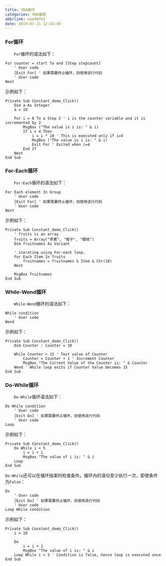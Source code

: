 ```yaml
---
title: VBA循环
categories: VBA编程
abbrlink: eae99fb3
date: 2019-07-21 12:41:49
---
```

### For循环

&emsp;&emsp;`For`循环的语法如下：<!--more-->

``` vbscript
For counter = start To end [Step stepcount]
    ' User code
    [Exit For] ' 如果需要终止循环，则使用该行代码
    ' User code
Next
```

示例如下：

``` vbscript
Private Sub Constant_demo_Click()
    Dim a As Integer
    a = 10

    For i = 0 To a Step 2 ' i is the counter variable and it is incremented by 2
        MsgBox ("The value is i is: " & i)
        If i = 4 Then
            i = i * 10 ' This is executed only if i=4
            MsgBox ("The value is i is: " & i)
            Exit For ' Exited when i=4
        End If
    Next
End Sub
```

### For-Each循环

&emsp;&emsp;`For-Each`循环的语法如下：

``` vbscript
For Each element In Group
    ' User code
    [Exit For] ' 如果需要终止循环，则使用该行代码
    ' User code
Next
```

示例如下：

``` vbscript
Private Sub Constant_demo_Click()
    ' fruits is an array
    fruits = Array("苹果", "橙子", "樱桃")
    Dim fruitnames As Variant

    ' iterating using For-each loop.
    For Each Item In fruits
        fruitnames = fruitnames & Item & Chr(10)
    Next

    MsgBox fruitnames
End Sub
```

### While-Wend循环

&emsp;&emsp;`While-Wend`循环的语法如下：

``` vbscript
While condition
    ' User code
Wend
````

示例如下：

``` vbscript
Private Sub Constant_demo_Click()
    Dim Counter : Counter = 10

    While Counter < 15 ' Test value of Counter
        Counter = Counter + 1 ' Increment Counter
        MsgBox "The Current Value of the Counter is: " & Counter
    Wend ' While loop exits if Counter Value becomes 15
End Sub
```

### Do-While循环

&emsp;&emsp;`Do-While`循环语法如下：

``` vbscript
Do While condition
    ' User code
    [Exit Do] ' 如果需要终止循环，则使用该行代码
    ' User code
Loop
```

示例如下：

``` vbscript
Private Sub Constant_demo_Click()
    Do While i < 5
        i = i + 1
        MsgBox "The value of i is: " & i
    Loop
End Sub
```

`Do-While`还可以在循环结束时检查条件。循环内的语句至少执行一次，即使条件为`False`：

``` vbscript
Do
    ' User code
    [Exit Do] ' 如果需要终止循环，则使用该行代码
    ' User code
Loop While condition
```

示例如下：

``` vbscript
Private Sub Constant_demo_Click()
    i = 10

    Do
        i = i + 1
        MsgBox "The value of i is: " & i
    Loop While i < 3 ' Condition is false, hence loop is executed once
End Sub
```
